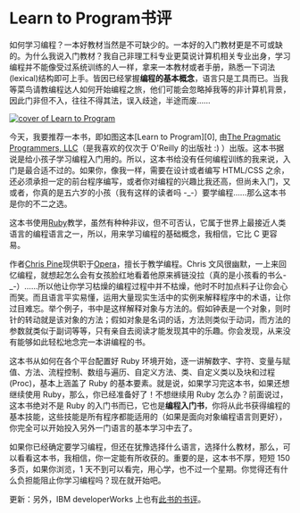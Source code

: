 # Learn to Program书评


如何学习编程？一本好教材当然是不可缺少的。一本好的入门教材更是不可或缺的。为什么我说入门教材？我自己非理工科专业更莫说计算机相关专业出身，学习编程并不能像受过系统训练的人一样，拿来一本教材或者手册，熟悉一下词法(lexical)结构即可上手。皆因已经掌握**编程的基本概念**，语言只是工具而已。当我等菜鸟请教编程达人如何开始编程之旅，他们可能会忽略掉我等的非计算机背景，因此门非但不入，往往不得其法，误入歧途，半途而废……

[![cover of Learn to Program](http://ec3.images-amazon.com/images/P/0976694042.01._AA240_SCLZZZZZZZ_.jpg)](http://www.douban.com/subject/1923716/)

今天，我要推荐一本书，即如图这本[Learn to Program][0], 由[The Pragmatic Programmers, LLC][1]（是我喜欢的仅次于 O'Reilly 的出版社 :) ）出版。这本书据说是给小孩子学习编程入门用的。所以，这本书给没有任何编程训练的我来说，入门是最合适不过的。如果你，像我一样，需要在设计或者编写 HTML/CSS 之余，还必须承担一定的前台程序编写，或者你对编程的兴趣比我还高，但尚未入门，又或者，你真的是五六岁的小孩（我有这样的读者吗 -\_-）要学编程……那么这本书是你的不二之选。

这本书使用[Ruby][2]教学，虽然有种种非议，但不可否认，它属于世界上最接近人类语言的编程语言之一，所以，用来学习编程的基础概念，我相信，它比 C 更容易。

作者[Chris Pine][3]现供职于[Opera][4]，擅长于教学编程。Chris 文风很幽默，一上来回忆编程，就想起怎么会有女孩脸红地看着他原来裤链没拉（真的是小孩看的书么-\_-）……所以他让你学习枯燥的编程过程中并不枯燥，他时不时加点料子让你会心而笑。而且语言平实易懂，运用大量现实生活中的实例来解释程序中的术语，让你过目难忘。举个例子，书中是这样解释对象与方法的。假如钟表是一个对象，则时针的转动就是该对象的方法；假如对象是名词的话，方法则类似于动词，而方法的参数就类似于副词等等，只有亲自去阅读才能发现其中的乐趣。你会发现，从来没有能够如此轻松地念完一本讲编程的书。

这本书从如何在各个平台配置好 Ruby 环境开始，逐一讲解数字、字符、变量与赋值、方法、流程控制、数组与遍历、自定义方法、类、自定义类以及块和过程(Proc)，基本上涵盖了 Ruby 的基本要素。就是说，如果学习完这本书，如果还想继续使用 Ruby，那么，你已经准备好了！不想继续用 Ruby 怎么办？前面说过，这本书绝对不是 Ruby 的入门书而已，它也是**编程入门书**，你将从此书获得编程的基本技能，这些技能是所有程序都能适用的（如果是面向对象编程语言则更好），你完全可以开始投入另外一门语言的基本学习中去了。

如果你已经确定要学习编程，但还在犹豫选择什么语言，选择什么教材，那么，可以看看这本书，我相信，你一定能有所收获的。重要的是，这本书不厚，短短 150 多页，如果你浏览，1 天不到可以看完，用心学，也不过一个星期。你觉得还有什么负担能阻止你学习编程吗？现在就开始吧。

更新：另外，IBM developerWorks 上也有[此书的书评][5]。

[1]: http://www.pragmaticprogrammer.com/
[2]: http://www.ruby-lang.org/en/
[3]: http://pine.fm/
[4]: http://www.opera.com/
[5]: http://www-128.ibm.com/developerworks/cn/rational/rationaledge/content/may06/reader/pollice2.html
